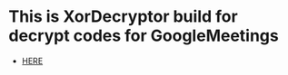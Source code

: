 # This is XorDecryptor build for decrypt codes for GoogleMeetings

- [HERE](https://justlolx.github.io/XORDecryptor/XorDecryptor.html)
